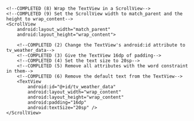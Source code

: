 <FrameLayout xmlns:android="http://schemas.android.com/apk/res/android"
    android:layout_width="match_parent"
    android:layout_height="match_parent">

    <!--COMPLETED (8) Wrap the TextView in a ScrollView-->
    <!--COMPLETED (9) Set the ScrollView width to match_parent and the height to wrap_content-->
    <ScrollView
        android:layout_width="match_parent"
        android:layout_height="wrap_content">

        <!--COMPLETED (2) Change the TextView's android:id attribute to tv_weather_data-->
        <!--COMPLETED (3) Give the TextView 16dp of padding-->
        <!--COMPLETED (4) Set the text size to 20sp-->
        <!--COMPLETED (5) Remove all attributes with the word constraint in them-->
        <!--COMPLETED (6) Remove the default text from the TextView-->
        <TextView
            android:id="@+id/tv_weather_data"
            android:layout_width="wrap_content"
            android:layout_height="wrap_content"
            android:padding="16dp"
            android:textSize="20sp" />
    </ScrollView>
</FrameLayout>
